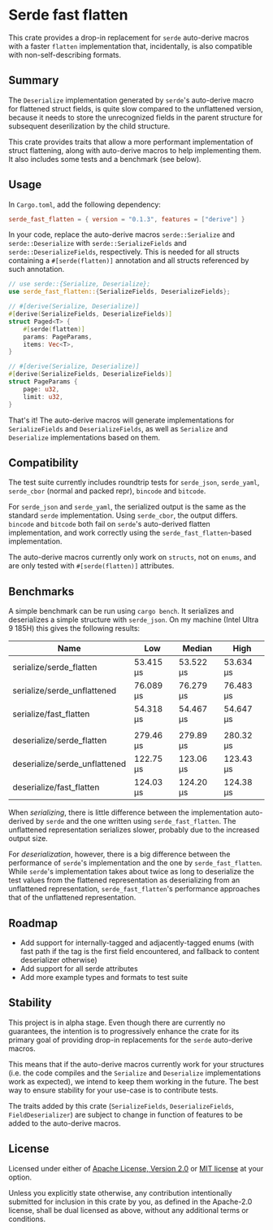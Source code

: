 # Serde fast flatten

This crate provides a drop-in replacement for `serde` auto-derive macros with a
faster `flatten` implementation that, incidentally, is also compatible with
non-self-describing formats.

## Summary

The `Deserialize` implementation generated by `serde`'s auto-derive macro for
flattened struct fields, is quite slow compared to the unflattened version,
because it needs to store the unrecognized fields in the parent structure for
subsequent deserilization by the child structure.

This crate provides traits that allow a more performant implementation of struct
flattening, along with auto-derive macros to help implementing them. It also
includes some tests and a benchmark (see below).

## Usage

In `Cargo.toml`, add the following dependency:

```toml
serde_fast_flatten = { version = "0.1.3", features = ["derive"] }
```

In your code, replace the auto-derive macros `serde::Serialize` and
`serde::Deserialize` with `serde::SerializeFields` and
`serde::DeserializeFields`, respectively. This is needed for all structs
containing a `#[serde(flatten)]` annotation and all structs referenced by such
annotation.

```rust
// use serde::{Serialize, Deserialize};
use serde_fast_flatten::{SerializeFields, DeserializeFields};

// #[derive(Serialize, Deserialize)]
#[derive(SerializeFields, DeserializeFields)]
struct Paged<T> {
    #[serde(flatten)]
    params: PageParams,
    items: Vec<T>,
}

// #[derive(Serialize, Deserialize)]
#[derive(SerializeFields, DeserializeFields)]
struct PageParams {
    page: u32,
    limit: u32,
}
```

That's it! The auto-derive macros will generate implementations for
`SerializeFields` and `DeserializeFields`, as well as `Serialize` and
`Deserialize` implementations based on them.

## Compatibility

The test suite currently includes roundtrip tests for `serde_json`,
`serde_yaml`, `serde_cbor` (normal and packed repr), `bincode` and
`bitcode`.

For `serde_json` and `serde_yaml`, the serialized output is the same
as the standard `serde` implementation. Using `serde_cbor`, the output
differs. `bincode` and `bitcode` both fail on `serde`'s auto-derived
flatten implementation, and work correctly using the
`serde_fast_flatten`-based implementation.

The auto-derive macros currently only work on `structs`, not on `enums`, and are
only tested with `#[serde(flatten)]` attributes.

## Benchmarks

A simple benchmark can be run using `cargo bench`. It serializes and
deserializes a simple structure with `serde_json`. On my machine (Intel Ultra 9
185H) this gives the following results:

| Name                          | Low       | Median    | High      |
| ----------------------------- | --------- | --------- | --------- |
| serialize/serde_flatten       | 53.415 µs | 53.522 µs | 53.634 µs |
| serialize/serde_unflattened   | 76.089 µs | 76.279 µs | 76.483 µs |
| serialize/fast_flatten        | 54.318 µs | 54.467 µs | 54.647 µs |
|                               |           |           |           |
| deserialize/serde_flatten     | 279.46 µs | 279.89 µs | 280.32 µs |
| deserialize/serde_unflattened | 122.75 µs | 123.06 µs | 123.43 µs |
| deserialize/fast_flatten      | 124.03 µs | 124.20 µs | 124.38 µs |

When _serializing_, there is little difference between the implementation
auto-derived by `serde` and the one written using `serde_fast_flatten`. The
unflattened representation serializes slower, probably due to the increased
output size.

For _deserialization_, however, there is a big difference between the
performance of `serde`'s implementation and the one by `serde_fast_flatten`.
While `serde`'s implementation takes about twice as long to deserialize the test
values from the flattened representation as deserializing from an unflattened
representation, `serde_fast_flatten`'s performance approaches that of the
unflattened representation.

## Roadmap

- Add support for internally-tagged and adjacently-tagged enums (with fast path
  if the tag is the first field encountered, and fallback to content
  deserializer otherwise)
- Add support for all serde attributes
- Add more example types and formats to test suite

## Stability

This project is in alpha stage. Even though there are currently no guarantees,
the intention is to progressively enhance the crate for its primary goal of
providing drop-in replacements for the `serde` auto-derive macros.

This means that if the auto-derive macros currently work for your structures
(i.e. the code compiles and the `Serialize` and `Deserialize` implementations
work as expected), we intend to keep them working in the future. The best way to
ensure stability for your use-case is to contribute tests.

The traits added by this crate (`SerializeFields`, `DeserializeFields`,
`FieldDeserializer`) are subject to change in function of features to be added
to the auto-derive macros.

## License

Licensed under either of [Apache License, Version 2.0](LICENSE-APACHE) or [MIT
license](LICENSE-MIT) at your option.

Unless you explicitly state otherwise, any contribution intentionally submitted
for inclusion in this crate by you, as defined in the Apache-2.0 license, shall
be dual licensed as above, without any additional terms or conditions.
